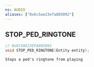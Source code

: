 ```yaml
---
ns: AUDIO
aliases: ["0x6c5ae23efa885092"]
---
```

## STOP_PED_RINGTONE

```c
// 0x6C5AE23EFA885092
void STOP_PED_RINGTONE(Entity entity);
```

```
Stops a ped's ringtone from playing
```

